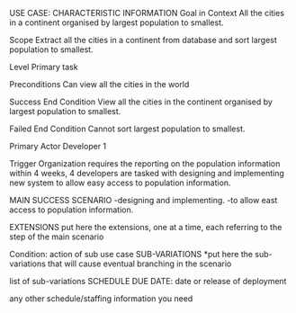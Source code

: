 USE CASE:
CHARACTERISTIC INFORMATION
Goal in Context
All the cities in a continent organised by largest population to smallest.

Scope
Extract all the cities in a continent from database and sort largest population to smallest.

Level
Primary task

Preconditions
Can view all the cities in the world

Success End Condition
View all the  cities in the continent organised by largest population to smallest.

Failed End Condition
Cannot sort largest population to smallest. 

Primary Actor
Developer 1

Trigger
Organization requires the reporting on the population information within 4 weeks, 4 developers are tasked with designing and implementing new system to allow easy access to population information. 

MAIN SUCCESS SCENARIO
-designing and implementing.
-to allow east access to population information.

EXTENSIONS
put here the extensions, one at a time, each referring to the step of the main scenario

Condition: action of sub use case
SUB-VARIATIONS
*put here the sub-variations that will cause eventual branching in the scenario

list of sub-variations
SCHEDULE
DUE DATE: date or release of deployment

any other schedule/staffing information you need